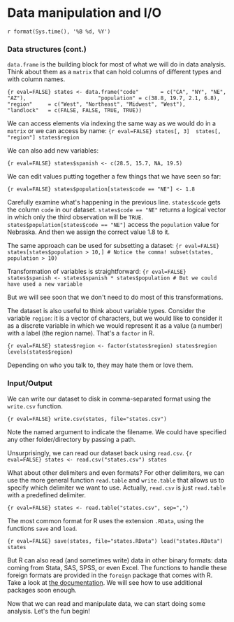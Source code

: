 Data manipulation and I/O
================
`r format(Sys.time(), '%B %d, %Y')`

### Data structures (cont.)

`data.frame` is the building block for most of what we will do in data analysis. Think about them as a `matrix` that can hold columns of different types and with column names.

`{r eval=FALSE} states <- data.frame("code"       = c("CA", "NY", "NE", "AZ"),                       "population" = c(38.8, 19.7, 2.1, 6.8),                       "region"     = c("West", "Northeast", "Midwest", "West"),                       "landlock"   = c(FALSE, FALSE, TRUE, TRUE))`

We can access elements via indexing the same way as we would do in a `matrix` or we can access by name: `{r eval=FALSE} states[, 3]  states[, "region"] states$region`

We can also add new variables:

`{r eval=FALSE} states$spanish <- c(28.5, 15.7, NA, 19.5)`

We can edit values putting together a few things that we have seen so far:

`{r eval=FALSE} states$population[states$code == "NE"] <- 1.8`

Carefully examine what's happening in the previous line. `states$code` gets the column `code` in our dataset. `states$code == "NE"` returns a logical vector in which only the third observation will be `TRUE`. `states$population[states$code == "NE"]` access the `population` value for Nebraska. And then we assign the correct value 1.8 to it.

The same approach can be used for subsetting a dataset: `{r eval=FALSE} states[states$population > 10,] # Notice the comma! subset(states, population > 10)`

Transformation of variables is straightforward: `{r eval=FALSE} states$spanish <- states$spanish * states$population # But we could have used a new variable`

But we will see soon that we don't need to do most of this transformations.

The dataset is also useful to think about variable types. Consider the variable `region`: it is a vector of characters, but we would like to consider it as a discrete variable in which we would represent it as a value (a number) with a label (the region name). That's a `factor` in R.

`{r eval=FALSE} states$region <- factor(states$region) states$region levels(states$region)`

Depending on who you talk to, they may hate them or love them.

### Input/Output

We can write our dataset to disk in comma-separated format using the `write.csv` function.

`{r eval=FALSE} write.csv(states, file="states.csv")`

Note the named argument to indicate the filename. We could have specified any other folder/directory by passing a path.

Unsurprisingly, we can read our dataset back using `read.csv`. `{r eval=FALSE} states <- read.csv("states.csv") states`

What about other delimiters and even formats? For other delimiters, we can use the more general function `read.table` and `write.table` that allows us to specify which delimiter we want to use. Actually, `read.csv` is just `read.table` with a predefined delimiter.

`{r eval=FALSE} states <- read.table("states.csv", sep=",")`

The most common format for R uses the extension `.RData`, using the functions `save` and `load`.

`{r eval=FALSE} save(states, file="states.RData") load("states.RData") states`

But R can also read (and sometimes write) data in other binary formats: data coming from Stata, SAS, SPSS, or even Excel. The functions to handle these foreign formats are provided in the `foreign` package that comes with R. Take a look at [the documentation](https://cran.r-project.org/web/packages/foreign/index.html). We will see how to use additional packages soon enough.

Now that we can read and manipulate data, we can start doing some analysis. Let's the fun begin!
